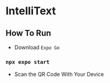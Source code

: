 # IntelliText

## How To Run
- Download `Expo Go`
### ```npx expo start```
- Scan the QR Code With Your Device

